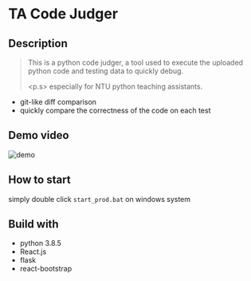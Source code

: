 # TA Code Judger

## Description

> This is a python code judger, a tool used to execute the uploaded python code and testing data to quickly debug.
>
> <p.s> especially for NTU python teaching assistants.

- git-like diff comparison
- quickly compare the correctness of the code on each test

## Demo video

![demo](./video/demo.gif)

## How to start

simply double click `start_prod.bat` on windows system

## Build with

- python 3.8.5
- React.js
- flask
- react-bootstrap
